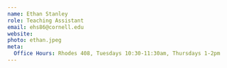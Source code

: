```yaml
---
name: Ethan Stanley
role: Teaching Assistant
email: ehs86@cornell.edu
website: 
photo: ethan.jpeg
meta:
  Office Hours: Rhodes 408, Tuesdays 10:30-11:30am, Thursdays 1-2pm
---
```

